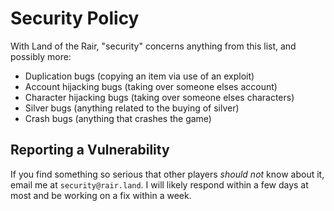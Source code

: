 # Security Policy

With Land of the Rair, "security" concerns anything from this list, and possibly more:

- Duplication bugs (copying an item via use of an exploit)
- Account hijacking bugs (taking over someone elses account)
- Character hijacking bugs (taking over someone elses characters)
- Silver bugs (anything related to the buying of silver)
- Crash bugs (anything that crashes the game)

## Reporting a Vulnerability

If you find something so serious that other players _should not_ know about it, email me at `security@rair.land`. I will likely respond within a few days at most and be working on a fix within a week.

